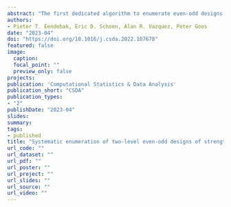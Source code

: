 ```yaml
---
abstract: "The first dedicated algorithm to enumerate even-odd designs of strength 3 is presented. Such designs cannot be constructed by folding over smaller designs, but they may permit simultaneous estimation of many more two-factor interactions than designs that can be constructed by folding over. In the algorithm, enumeration is restricted to the computationally convenient class of designs with at least one nonzero correlation between a two-factor and a three-factor interaction contrast vector. All such designs with up to 56 runs, all those with 64 runs and up to 13 factors, and a specific subclass of those with 64 runs and more than 13 factors have been enumerated.1 The best ranked 64-run designs substantially improve on benchmark designs from the literature."
authors:
- Pieter T. Eendebak, Eric D. Schoen, Alan R. Vazquez, Peter Goos
date: "2023-04"
doi: "https://doi.org/10.1016/j.csda.2022.107678"
featured: false
image:
  caption:
  focal_point: ""
  preview_only: false
projects:
publication: 'Computational Statistics & Data Analysis'
publication_short: "CSDA"
publication_types:
- "2"
publishDate: "2023-04"
slides:
summary:
tags:
- published
title: "Systematic enumeration of two-level even-odd designs of strength 3"
url_code: ""
url_dataset: ""
url_pdf: ""
url_poster: ""
url_project: ""
url_slides: ""
url_source: ""
url_video: ""
---
```

